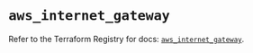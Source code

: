 # `aws_internet_gateway`

Refer to the Terraform Registry for docs: [`aws_internet_gateway`](https://registry.terraform.io/providers/hashicorp/aws/6.0.0/docs/resources/internet_gateway).
